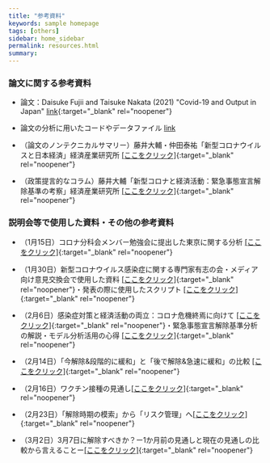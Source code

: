 ```yaml
---
title: "参考資料"
keywords: sample homepage
tags: [others]
sidebar: home_sidebar
permalink: resources.html
summary:
---
```


### 論文に関する参考資料

- 論文：Daisuke Fujii and Taisuke Nakata (2021) "Covid-19 and Output in Japan" [link](./files/FujiiNakata_Covid19.pdf){:target="_blank" rel="noopener"}

- 論文の分析に用いたコードやデータファイル [link](./files/Covid19_Output.zip)

- （論文のノンテクニカルサマリー）藤井大輔・仲田泰祐「新型コロナウイルスと日本経済」経済産業研究所 [[ここをクリック]](https://www.rieti.go.jp/jp/publications/nts/21e004.html){:target="_blank" rel="noopener"}

- （政策提言的なコラム）藤井大輔「新型コロナと経済活動：緊急事態宣言解除基準の考察」経済産業研究所 [[ここをクリック]](https://www.rieti.go.jp/jp/columns/a01_0629.html){:target="_blank" rel="noopener"}

### 説明会等で使用した資料・その他の参考資料

- （1月15日）コロナ分科会メンバー勉強会に提出した東京に関する分析 [[ここをクリック]](./files/Slides_緊急事態宣言解除基準_0115.pdf){:target="_blank" rel="noopener"}

- （1月30日）新型コロナウイルス感染症に関する専門家有志の会・メディア向け意見交換会で使用した資料 [[ここをクリック]](./files/Covid19OutputJapan_20210130.pdf){:target="_blank" rel="noopener"}・発表の際に使用したスクリプト [[ここをクリック]](./files/Covid19OutputJapan_20210130_Script.pdf){:target="_blank" rel="noopener"}

- （2月6日）感染症対策と経済活動の両立：コロナ危機終焉に向けて [[ここをクリック]](./files/Covid19OutputJapan_20210206.pdf){:target="_blank" rel="noopener"}・緊急事態宣言解除基準分析の解説・モデル分析活用の心得 [[ここをクリック]](./files/Covid19OutputJapan_Note_20210206.pdf){:target="_blank" rel="noopener"}

- （2月14日）「今解除&段階的に緩和」と「後で解除&急速に緩和」の比較 [[ここをクリック]](./files/FujiiNakata_Slides_20210214.pdf){:target="_blank" rel="noopener"}

- （2月16日）ワクチン接種の見通し[[ここをクリック]](./files/FujiiNakata_Vaccines_Slides_20210216.pdf){:target="_blank" rel="noopener"}

- （2月23日）「解除時期の模索」から「リスク管理」へ[[ここをクリック]](./files/FujiiNakata_Note_20210223.pdf){:target="_blank" rel="noopener"}

- （3月2日）3月7日に解除すべきか？ー1か月前の見通しと現在の見通しの比較から言えることー[[ここをクリック]](./files/FujiiNakata_Slides_20210302.pdf){:target="_blank" rel="noopener"}
